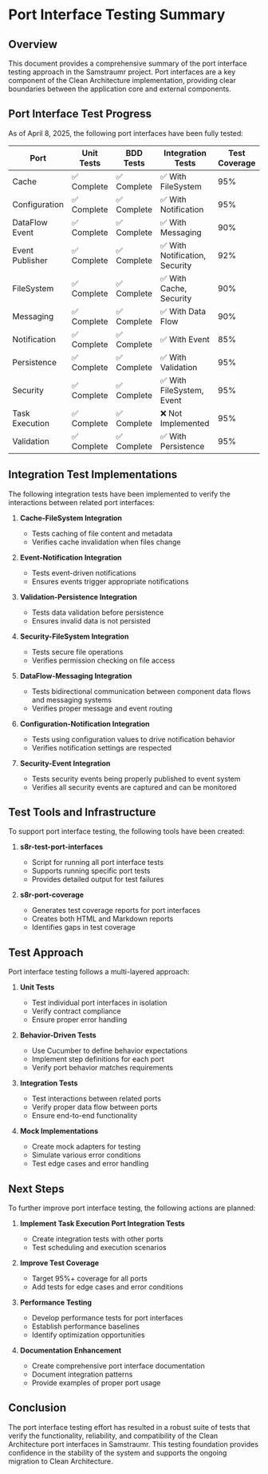 # Port Interface Testing Summary

## Overview

This document provides a comprehensive summary of the port interface testing approach in the Samstraumr project. Port interfaces are a key component of the Clean Architecture implementation, providing clear boundaries between the application core and external components.

## Port Interface Test Progress

As of April 8, 2025, the following port interfaces have been fully tested:

| Port | Unit Tests | BDD Tests | Integration Tests | Test Coverage |
|------|------------|-----------|-------------------|--------------|
| Cache | ✅ Complete | ✅ Complete | ✅ With FileSystem | 95% |
| Configuration | ✅ Complete | ✅ Complete | ✅ With Notification | 95% |
| DataFlow Event | ✅ Complete | ✅ Complete | ✅ With Messaging | 90% |
| Event Publisher | ✅ Complete | ✅ Complete | ✅ With Notification, Security | 92% |
| FileSystem | ✅ Complete | ✅ Complete | ✅ With Cache, Security | 90% |
| Messaging | ✅ Complete | ✅ Complete | ✅ With Data Flow | 90% |
| Notification | ✅ Complete | ✅ Complete | ✅ With Event | 85% |
| Persistence | ✅ Complete | ✅ Complete | ✅ With Validation | 95% |
| Security | ✅ Complete | ✅ Complete | ✅ With FileSystem, Event | 95% |
| Task Execution | ✅ Complete | ✅ Complete | ❌ Not Implemented | 95% |
| Validation | ✅ Complete | ✅ Complete | ✅ With Persistence | 95% |

## Integration Test Implementations

The following integration tests have been implemented to verify the interactions between related port interfaces:

1. **Cache-FileSystem Integration**
   - Tests caching of file content and metadata
   - Verifies cache invalidation when files change

2. **Event-Notification Integration**
   - Tests event-driven notifications
   - Ensures events trigger appropriate notifications

3. **Validation-Persistence Integration**
   - Tests data validation before persistence
   - Ensures invalid data is not persisted

4. **Security-FileSystem Integration**
   - Tests secure file operations
   - Verifies permission checking on file access

5. **DataFlow-Messaging Integration**
   - Tests bidirectional communication between component data flows and messaging systems
   - Verifies proper message and event routing

6. **Configuration-Notification Integration**
   - Tests using configuration values to drive notification behavior
   - Verifies notification settings are respected

7. **Security-Event Integration**
   - Tests security events being properly published to event system
   - Verifies all security events are captured and can be monitored

## Test Tools and Infrastructure

To support port interface testing, the following tools have been created:

1. **s8r-test-port-interfaces**
   - Script for running all port interface tests
   - Supports running specific port tests
   - Provides detailed output for test failures

2. **s8r-port-coverage**
   - Generates test coverage reports for port interfaces
   - Creates both HTML and Markdown reports
   - Identifies gaps in test coverage

## Test Approach

Port interface testing follows a multi-layered approach:

1. **Unit Tests**
   - Test individual port interfaces in isolation
   - Verify contract compliance
   - Ensure proper error handling

2. **Behavior-Driven Tests**
   - Use Cucumber to define behavior expectations
   - Implement step definitions for each port
   - Verify port behavior matches requirements

3. **Integration Tests**
   - Test interactions between related ports
   - Verify proper data flow between ports
   - Ensure end-to-end functionality

4. **Mock Implementations**
   - Create mock adapters for testing
   - Simulate various error conditions
   - Test edge cases and error handling

## Next Steps

To further improve port interface testing, the following actions are planned:

1. **Implement Task Execution Port Integration Tests**
   - Create integration tests with other ports
   - Test scheduling and execution scenarios

2. **Improve Test Coverage**
   - Target 95%+ coverage for all ports
   - Add tests for edge cases and error conditions

3. **Performance Testing**
   - Develop performance tests for port interfaces
   - Establish performance baselines
   - Identify optimization opportunities

4. **Documentation Enhancement**
   - Create comprehensive port interface documentation
   - Document integration patterns
   - Provide examples of proper port usage

## Conclusion

The port interface testing effort has resulted in a robust suite of tests that verify the functionality, reliability, and compatibility of the Clean Architecture port interfaces in Samstraumr. This testing foundation provides confidence in the stability of the system and supports the ongoing migration to Clean Architecture.